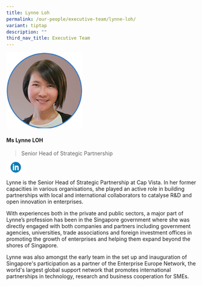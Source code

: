 ```yaml
---
title: Lynne Loh
permalink: /our-people/executive-team/lynne-loh/
variant: tiptap
description: ""
third_nav_title: Executive Team
---
```

<p></p><div class="isomer-image-wrapper"><img style="width: 40%;" height="auto" width="100%" alt="" src="/images/Executive Team/Lynne_LOH.png"></div><h4>Ms Lynne LOH</h4><blockquote><p>Senior Head of Strategic Partnership</p></blockquote><a class="isomer-image-wrapper" href="https://www.linkedin.com/in/lynneloh"><img style="width: 10%;" height="auto" width="100%" alt="" src="/images/Executive Team/linkedin_logo_optimized.png"></a><p>Lynne is the Senior Head of Strategic Partnership at Cap Vista. In her former capacities in various organisations, she played an active role in building partnerships with local and international collaborators to catalyse R&amp;D and open innovation in enterprises.</p><p>With experiences both in the private and public sectors, a major part of Lynne’s profession has been in the Singapore government where she was directly engaged with both companies and partners including government agencies, universities, trade associations and foreign investment offices in promoting the growth of enterprises and helping them expand beyond the shores of Singapore.</p><p>Lynne was also amongst the early team in the set up and inauguration of Singapore's participation as a partner of the Enterprise Europe Network, the world's largest global support network that promotes international partnerships in technology, research and business cooperation for SMEs.</p><p></p><p></p>